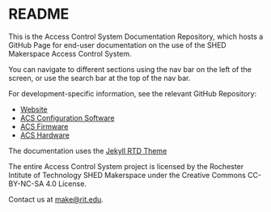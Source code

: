 # README

This is the Access Control System Documentation Repository, which hosts a GitHub Page for end-user documentation on the use of the SHED Makerspace Access Control System.

You can navigate to different sections using the nav bar on the left of the screen, or use the search bar at the top of the nav bar. 

For development-specific information, see the relevant GitHub Repository:
* [Website](https://github.com/rit-construct-makerspace/makerspace)
* [ACS Configuration Software](https://github.com/rit-construct-makerspace/access-control-software)
* [ACS Firmware](https://github.com/rit-construct-makerspace/access-control-firmware)
* [ACS Hardware](https://github.com/rit-construct-makerspace/access-control-hardware)

The documentation uses the [Jekyll RTD Theme](https://github.com/carlosperate/jekyll-theme-rtd)

The entire Access Control System project is licensed by the Rochester Intitute of Technology SHED Makerspace under the Creative Commons CC-BY-NC-SA 4.0 License. 

Contact us at make@rit.edu. 

